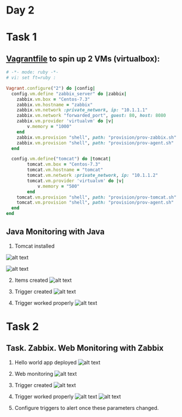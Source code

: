 # Day 2
# Task 1

## [Vagrantfile](Vagrantfile) to spin up 2 VMs (virtualbox):

```ruby
# -*- mode: ruby -*-
# vi: set ft=ruby :

Vagrant.configure("2") do |config|
  config.vm.define "zabbix_server" do |zabbix|
    zabbix.vm.box = "Centos-7.3"
    zabbix.vm.hostname = "zabbix"
    zabbix.vm.network :private_network, ip: "10.1.1.1"
    zabbix.vm.network "forwarded_port", guest: 80, host: 8080
    zabbix.vm.provider 'virtualvm' do |v|
        v.memory = "1000"
    end
    zabbix.vm.provision "shell", path: "provision/prov-zabbix.sh"
    zabbix.vm.provision "shell", path: "provision/prov-agent.sh"
  end

  config.vm.define("tomcat") do |tomcat|
        tomcat.vm.box = "Centos-7.3"
        tomcat.vm.hostname = "tomcat"
        tomcat.vm.network :private_network, ip: "10.1.1.2"
        tomcat.vm.provider 'virtualvm' do |v|
            v.memory = "500"
        end
    tomcat.vm.provision "shell", path: "provision/prov-tomcat.sh"
    tomcat.vm.provision "shell", path: "provision/prov-agent.sh"
  end
end
```


## Java Monitoring with Java
1. Tomcat installed 

![alt text](https://github.com/anton-maslakou/zabbix-tasks/blob/day2/day2/images/Picture1.png "Tomcat works")

![alt text](https://github.com/anton-maslakou/zabbix-tasks/blob/day2/day2/images/2.png "")

2. Items created
![alt text](https://github.com/anton-maslakou/zabbix-tasks/blob/day2/day2/images/3.png "")

3. Trigger created
![alt text](https://github.com/anton-maslakou/zabbix-tasks/blob/day2/day2/images/4.png "")

4. Trigger worked properly 
![alt text](https://github.com/anton-maslakou/zabbix-tasks/blob/day2/day2/images/5.png "")

# Task 2
## Task. Zabbix. Web Monitoring with Zabbix
1. Hello world app deployed
![alt text](https://github.com/anton-maslakou/zabbix-tasks/blob/day2/day2/images/6.png "")

2. Web monitoring
![alt text](https://github.com/anton-maslakou/zabbix-tasks/blob/day2/day2/images/7.png "")

3. Trigger created
![alt text](https://github.com/anton-maslakou/zabbix-tasks/blob/day2/day2/images/8.png "")

4. Trigger worked properly 
![alt text](https://github.com/anton-maslakou/zabbix-tasks/blob/day2/day2/images/9.png "")
![alt text](https://github.com/anton-maslakou/zabbix-tasks/blob/day2/day2/images/10.png "")
2. Configure triggers to alert once these parameters changed.


